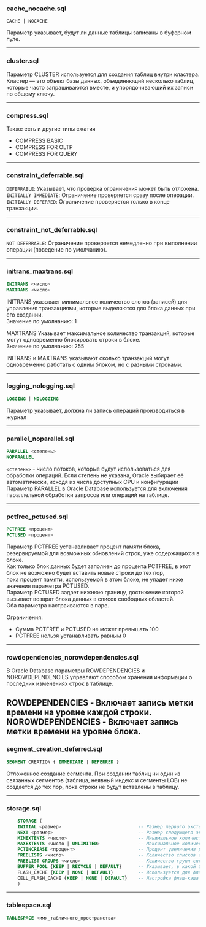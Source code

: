 ### cache_nocache.sql
`CACHE | NOCACHE`

Параметр указывает, будут ли данные таблицы записаны в буферном пуле.

--------------------------------
### cluster.sql

Параметр CLUSTER используется для создания таблиц внутри кластера.   
Кластер — это объект базы данных, объединяющий несколько таблиц, которые часто запрашиваются вместе, и упорядочивающий их записи по общему ключу.

--------------------------------
### compress.sql

Также есть и другие типы сжатия
* COMPRESS BASIC
* COMPRESS FOR OLTP
* COMPRESS FOR QUERY
----------------------------------------------------------------
### constraint_deferrable.sql
`DEFERRABLE`: Указывает, что проверка ограничения может быть отложена.  
`INITIALLY IMMEDIATE`: Ограничение проверяется сразу после операции.  
`INITIALLY DEFERRED`: Ограничение проверяется только в конце транзакции.  


----------------------------------------------------------------
### constraint_not_deferrable.sql
`NOT DEFERRABLE`: Ограничение проверяется немедленно при выполнении операции (поведение по умолчанию).

----------------------------------------------------------------
### initrans_maxtrans.sql
```sql
INITRANS <число>
MAXTRANS <число>
```
INITRANS указывает минимальное количество слотов (записей) для управления транзакциями, которые выделяются для блока данных при его создании.  
Значение по умолчанию: 1

MAXTRANS Указывает максимальное количество транзакций, которые могут одновременно блокировать строки в блоке.  
Значение по умолчанию: 255  

INITRANS и MAXTRANS указывают сколько транзакций могут одновременно работать с одним блоком, но с разными строками.

----------------------------------------------------------------
### logging_nologging.sql
```sql
LOGGING | NOLOGGING
```
Параметр указывает, должна ли запись операций производиться в журнал

----------------------------------------------------------------
### parallel_noparallel.sql
```sql
PARALLEL <степень>
NOPARALLEL
```
`<степень>` - число потоков, которые будут использоваться для обработки операций.
Если степень не указана, Oracle выбирает её автоматически, исходя из числа доступных CPU и конфигурации
Параметр PARALLEL в Oracle Database используется для включения параллельной обработки запросов или операций на таблице.

----------------------------------------------------------------
### pctfree_pctused.sql
```sql
PCTFREE <процент>
PCTUSED <процент>
```
Параметр PCTFREE устанавливает процент памяти блока, резервируемой для возможных обновлений строк, уже содержащихся в блоке.  
Как только блок данных будет заполнен до процента PCTFREE, в этот блок не возможно будет вставить новые строки до тех пор,  
пока процент памяти, используемой в этом блоке, не упадет ниже значения параметра PCTUSED.  
Параметр PCTUSED задает нижнюю границу, достижение которой вызывает возврат блока данных в список свободных областей.  
Оба параметра настраиваются в паре.

Ограничения:
* Сумма PCTFREE и PCTUSED не может превышать 100
* PCTFREE нельзя устанавливать равным 0

----------------------------------------------------------------
### rowdependencies_norowdependencies.sql

В Oracle Database параметры ROWDEPENDENCIES и NOROWDEPENDENCIES управляют способом хранения информации о последних изменениях строк в таблице.

ROWDEPENDENCIES - Включает запись метки времени на уровне каждой строки.  
NOROWDEPENDENCIES - Включает запись метки времени на уровне блока.
----------------------------------------------------------------
### segment_creation_deferred.sql

```sql 
SEGMENT CREATION { IMMEDIATE | DEFERRED }
```
Отложенное создание сегмента. При создании таблиц ни один из связанных сегментов 
(таблица, неявный индекс и сегменты LOB) не создается до тех пор, пока строки не будут вставлены в таблицу.

----------------------------------------------------------------
### storage.sql
```sql
    STORAGE (
    INITIAL <размер>                            -- Размер первого экстента
    NEXT <размер>                               -- Размер следующего экстента
    MINEXTENTS <число>                          -- Минимальное количество экстентов
    MAXEXTENTS <число | UNLIMITED>              -- Максимальное количество экстентов или UNLIMITED
    PCTINCREASE <процент>                       -- Процент увеличения размера экстента
    FREELISTS <число>                           -- Количество списков свободных блоков для параллельной обработки
    FREELIST GROUPS <число>                     -- Количество групп списков свободных блоков для параллельной обработки
    BUFFER_POOL {KEEP | RECYCLE | DEFAULT}      -- Указывает, в какой буферный пул помещаются блоки
    FLASH_CACHE {KEEP | NONE | DEFAULT}         -- Используется для флэш-кэша (Exadata)
    CELL_FLASH_CACHE {KEEP | NONE | DEFAULT}    -- Настройка флэш-кэша на уровне хранения (Exadata)
    )
```
----------------------------------------------------------------
### tablespace.sql
``` sql 
TABLESPACE <имя_табличного_пространства> 
```
